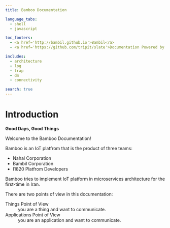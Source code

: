 ```yaml
---
title: Bamboo Documentation

language_tabs:
  - shell
  - javascript

toc_footers:
  - <a href='http://bambil.github.io'>Bambil</a>
  - <a href='https://github.com/tripit/slate'>Documentation Powered by Slate</a>

includes:
  - architecture
  - log
  - trap
  - dm
  - connectivity

search: true
---
```


# Introduction
**Good Days, Good Things**

Welcome to the Bamboo Documentation!

Bamboo is an IoT platfrom that is the product of three teams:

* Nahal Corporation
* Bambil Corporation
* I1820 Platfrom Developers

Bamboo tries to implement IoT platform in microservices architecture for the first-time in Iran.

There are two points of view in this documentation:

<dl>
  <dt>Things Point of View</dt>
  <dd>you are a thing and want to communicate.</dd>
  <dt>Applications Point of View</dt>
  <dd>you are an application and want to communicate.</dd>
</dl>
